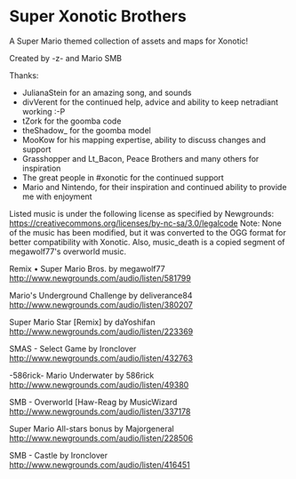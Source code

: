 # Super Xonotic Brothers

A Super Mario themed collection of assets and maps for Xonotic!

Created by -z- and Mario SMB

Thanks:

- JulianaStein for an amazing song, and sounds
- divVerent for the continued help, advice and ability to keep netradiant working :-P
- tZork for the goomba code
- theShadow_ for the goomba model
- MooKow for his mapping expertise, ability to discuss changes and support
- Grasshopper and Lt_Bacon, Peace Brothers and many others for inspiration
- The great people in #xonotic for the continued support
- Mario and Nintendo, for their inspiration and continued ability to provide me with enjoyment


Listed music is under the following license as specified by Newgrounds: https://creativecommons.org/licenses/by-nc-sa/3.0/legalcode
Note: None of the music has been modified, but it was converted to the OGG format for better compatibility with Xonotic.
Also, music_death is a copied segment of megawolf77's overworld music.

Remix • Super Mario Bros.
by megawolf77 http://www.newgrounds.com/audio/listen/581799

Mario's Underground Challenge
by deliverance84 http://www.newgrounds.com/audio/listen/380207

Super Mario Star [Remix]
by daYoshifan http://www.newgrounds.com/audio/listen/223369

SMAS - Select Game
by Ironclover http://www.newgrounds.com/audio/listen/432763

-586rick- Mario Underwater
by 586rick http://www.newgrounds.com/audio/listen/49380

SMB - Overworld [Haw-Reag
by MusicWizard http://www.newgrounds.com/audio/listen/337178

Super Mario All-stars bonus
by Majorgeneral http://www.newgrounds.com/audio/listen/228506

SMB - Castle
by Ironclover http://www.newgrounds.com/audio/listen/416451
